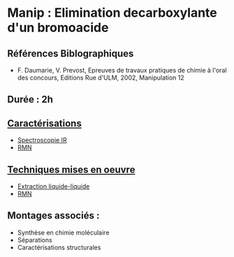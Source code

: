 # Manip : Elimination decarboxylante d'un bromoacide
## Références Biblographiques 
- F. Daumarie, V. Prevost, Epreuves de travaux pratiques de chimie à l'oral des concours, Editions Rue d'ULM, 2002, Manipulation 12
## Durée : 2h
## [Caractérisations](Caracterisations.md)
- [Spectroscopie IR](spectroIR.md)
- [RMN](rmn.md)
## [Techniques mises en oeuvre](techniques.md)
- [Extraction liquide-liquide](extraction.md)
- [RMN](rmn.md)
## Montages associés :
- Synthèse en chimie moléculaire
- Séparations
- Caractérisations structurales